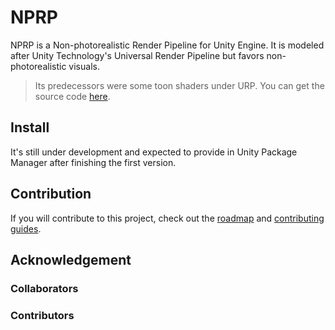 # NPRP

NPRP is a Non-photorealistic Render Pipeline for Unity Engine. It is modeled after Unity Technology's Universal Render Pipeline but favors non-photorealistic visuals.

> Its predecessors were some toon shaders under URP. You can get the source code [here](https://github.com/flicker-studio/NPRP/releases/tag/v0.1.0-alpha).

## Install

It's still under development and expected to provide in Unity Package Manager after finishing the first version.

## Contribution

If you will contribute to this project, check out the [roadmap](https://github.com/orgs/flicker-studio/projects/2) and [contributing guides](CONTRIBUTING.md).

## Acknowledgement

### Collaborators

<!-- readme: collaborators -start -->
<!-- readme: collaborators -end -->

### Contributors

<!-- readme: contributors -start -->
<!-- readme: contributors -end -->
